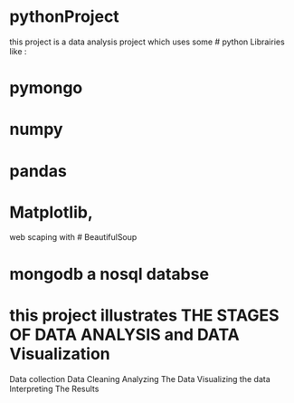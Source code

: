 # pythonProject
this project is a data analysis project which uses some  # python Librairies like :
# pymongo 
# numpy
# pandas 
# Matplotlib,
web scaping with # BeautifulSoup  
# mongodb   a nosql databse
 # this project illustrates THE STAGES OF DATA ANALYSIS and DATA Visualization
 Data collection
 Data Cleaning
 Analyzing The Data
 Visualizing the data 
 Interpreting The Results
 
 

 
